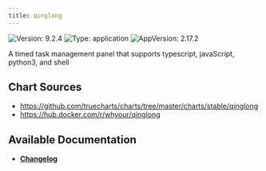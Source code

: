 ```yaml
---
title: qinglong
---
```


![Version: 9.2.4](https://img.shields.io/badge/Version-9.2.4-informational?style=flat-square) ![Type: application](https://img.shields.io/badge/Type-application-informational?style=flat-square) ![AppVersion: 2.17.2](https://img.shields.io/badge/AppVersion-2.17.2-informational?style=flat-square)

A timed task management panel that supports typescript, javaScript, python3, and shell

## Chart Sources

- https://github.com/truecharts/charts/tree/master/charts/stable/qinglong
- https://hub.docker.com/r/whyour/qinglong

## Available Documentation

- [**Changelog**](./CHANGELOG.md)
